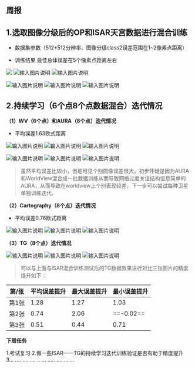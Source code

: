 

## **周报**

## 1.选取图像分级后的OP和ISAR天宫数据进行混合训练

 - 数据集参数（512*512分辨率、图像分级class2误差范围在1~2像素点距离）
 
 - 训练结果 
 最佳总体误差在5个像素点距离左右

![](/2025/2025.5.5/img/1.bmp)
![输入图片说明](/2025/2025.5.5/img/2.bmp)
![输入图片说明](/2025/2025.5.5/img/3.bmp)

![输入图片说明](/2025/2025.5.5/img/4.bmp)
![输入图片说明](/2025/2025.5.5/img/5.bmp)
![输入图片说明](/2025/2025.5.5/img/6.bmp)


## 2.持续学习（6个点8个点数据混合）迭代情况

**（1）WV（6个点）和AURA（8个点）迭代情况**

 - 平均误差1.63欧式距离

 ![输入图片说明](/2025/2025.5.5/img/7.bmp)
 ![输入图片说明](/2025/2025.5.5/img/8.bmp)
![输入图片说明](/2025/2025.5.5/img/9.bmp)

![输入图片说明](/2025/2025.5.5/img/10.bmp)
 ![输入图片说明](/2025/2025.5.5/img/11.bmp)
![输入图片说明](/2025/2025.5.5/img/12.bmp)



> 虽然平均误差比较小，但是可见个别图像误差很大，初步怀疑是因为AURA和WorldView混合成一批数据训练从而导致网络过度关注结构信息简单的AURA，从而导致在worldview上个别表现较差，下一步可以尝试每种卫星单独训练迭代。




**（2）Cartography（8个点）迭代情况**

 - 平均误差0.76欧式距离
   
![输入图片说明](/2025/2025.5.5/img/13.bmp)
![输入图片说明](/2025/2025.5.5/img/14.bmp)
![输入图片说明](/2025/2025.5.5/img/15.bmp)



**（3）TG（8个点）迭代情况**

![输入图片说明](/2025/2025.5.5/img/16.bmp)
![输入图片说明](/2025/2025.5.5/img/17.bmp)
![输入图片说明](/2025/2025.5.5/img/18.bmp)


> 可以与上面与ISAR混合训练测试后的TG数据效果进行对比三张图片的精度提升如下：

| 第/张  |平均误差提升  | 最大误差提升|最小误差提升 |
|--|--|--|--|
|  第1张|1.28  |1.27|1.03|
|第2张|0.74|2.06|==-0.02==|
|第3张|0.51|0.44|0.71|

**下周任务**

1.考试复习
2.做一些ISAR——TG的持续学习迭代训练验证是否有助于精度提升
3... .... .... .... ..  ...  ..... .... ... ...
